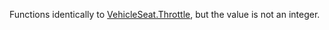 Functions identically to [VehicleSeat.Throttle](https://create.roblox.com/docs/reference/engine/classes/VehicleSeat#Throttle), but the value is not an
integer.